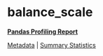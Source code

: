 # balance_scale

[**Pandas Profiling Report**](https://epistasislab.github.io/penn-ml-benchmarks/profile/balance_scale.html)

[Metadata](metadata.yaml) | [Summary Statistics](summary_stats.tsv)
